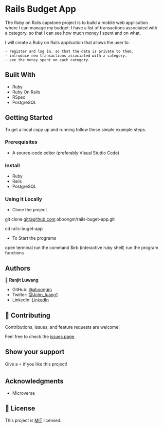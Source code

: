 # Rails Budget App

The Ruby on Rails capstone project is to build a mobile web application where I can manage my budget: I have a list of transactions associated with a category, so that I can see how much money I spent and on what.

I will create a Ruby on Rails application that allows the user to:

    - register and log in, so that the data is private to them.
    - introduce new transactions associated with a category.
    - see the money spent on each category.

## Built With

- Ruby
- Ruby On Rails
- RSpec
- PostgreSQL

## Getting Started

To get a local copy up and running follow these simple example steps.

### Prerequisites

- A source-code editor (preferably Visual Studio Code)

### Install

- Ruby
- Rails
- PostgreSQL

### Using it Locally

- Clone the project

git clone git@github.com:aboongm/rails-buget-app.git

cd rails-buget-app

- To Start the programs

open terminal
run the command $irb (interactive ruby shell)
run the program functions


## Authors

👤 **Ranjit Luwang**

- GitHub: [@aboongm](https://github.com/aboongm)
- Twitter: [@John_luang1](https://twitter.com/John_luang1)
- LinkedIn: [LinkedIn](https://www.linkedin.com/in/aboongm)


## 🤝 Contributing

Contributions, issues, and feature requests are welcome!

Feel free to check the [issues page](../../issues/).

## Show your support

Give a ⭐️ if you like this project!

## Acknowledgments

- Microverse 

## 📝 License

This project is [MIT](./LICENSE.md) licensed.
